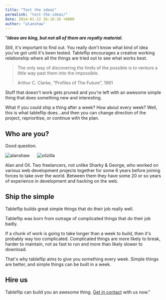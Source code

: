 ```yaml
---
title: "Test the ideas"
permalink: "test-the-ideas/"
date: 2014-01-22 16:16:16 +0000
author: "alanshaw"
---
```

"***Ideas are king, but not all of them are royalty material.***

Still, it's important to find out. You really don't know what kind of idea you've got until it's been tested. Tableflip encourages a creative working relationship where all the things are tried out to see what works best.

> The only way of discovering the limits of the possible is to venture a little way past them into the impossible.
>
> Arthur C. Clarke, "Profiles of The Future", 1961

Stuff that doesn't work gets pruned and you're left with an awesome simple thing that does something new and interesting.

What if you could ship a thing after a week? How about every week? Well, this is what tableflip does...and then you can change direction of the project, reprioritise, or continue with the plan.

Who are you?
---

Good question.

![alanshaw](https://avatars3.githubusercontent.com/u/152863?v=4&s=300) &nbsp;&nbsp;&nbsp;&nbsp; ![olizilla](https://avatars0.githubusercontent.com/u/58871?v=4&s=300)

Alan and Oli. Two freelancers, not unlike Sharky & George, who worked on various web development projects together for some 6 years before joining forces to take over the world. Between them they have some 20 or so years of experience in development and hacking on the web.

Ship the simple
---

Tableflip builds great simple things that do their job really well.

Tableflip was born from outrage of complicated things that do their job badly.

If a chunk of work is going to take longer than a week to build, then it's probably way too complicated. Complicated things are more likely to break, harder to maintain, not as fast to run and more than likely slower to download.

That's why tableflip aims to give you something every week. Simple things are better, and simple things can be built in a week.

Hire us
---

Tableflip can build you an awesome thing. [Get in contact](/contact) with us now."
